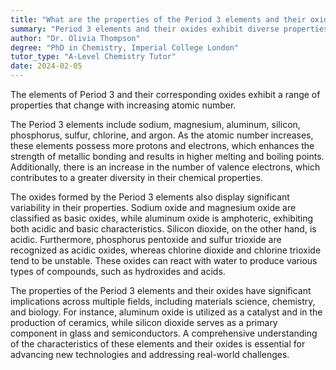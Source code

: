 ```yaml
---
title: "What are the properties of the Period 3 elements and their oxides?"
summary: "Period 3 elements and their oxides exhibit diverse properties influenced by their increasing atomic numbers, highlighting the relationship between atomic structure and chemical behavior."
author: "Dr. Olivia Thompson"
degree: "PhD in Chemistry, Imperial College London"
tutor_type: "A-Level Chemistry Tutor"
date: 2024-02-05
---
```


The elements of Period 3 and their corresponding oxides exhibit a range of properties that change with increasing atomic number.

The Period 3 elements include sodium, magnesium, aluminum, silicon, phosphorus, sulfur, chlorine, and argon. As the atomic number increases, these elements possess more protons and electrons, which enhances the strength of metallic bonding and results in higher melting and boiling points. Additionally, there is an increase in the number of valence electrons, which contributes to a greater diversity in their chemical properties.

The oxides formed by the Period 3 elements also display significant variability in their properties. Sodium oxide and magnesium oxide are classified as basic oxides, while aluminum oxide is amphoteric, exhibiting both acidic and basic characteristics. Silicon dioxide, on the other hand, is acidic. Furthermore, phosphorus pentoxide and sulfur trioxide are recognized as acidic oxides, whereas chlorine dioxide and chlorine trioxide tend to be unstable. These oxides can react with water to produce various types of compounds, such as hydroxides and acids.

The properties of the Period 3 elements and their oxides have significant implications across multiple fields, including materials science, chemistry, and biology. For instance, aluminum oxide is utilized as a catalyst and in the production of ceramics, while silicon dioxide serves as a primary component in glass and semiconductors. A comprehensive understanding of the characteristics of these elements and their oxides is essential for advancing new technologies and addressing real-world challenges.
    